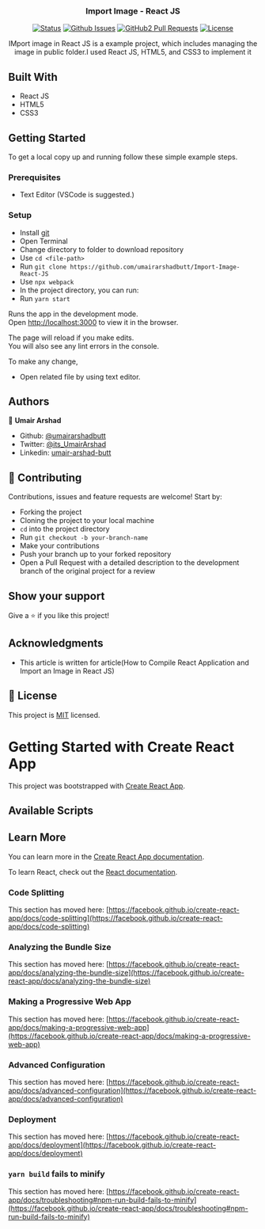 <h3 align="center">Import Image - React JS</h3>

<div align="center">

[![Status](https://img.shields.io/badge/status-active-success.svg)](https://github.com/umairarshadbutt/Import-Image-React-JS)
[![Github Issues](https://img.shields.io/badge/GitHub-Issues-orange)](https://github.com/umairarshadbutt/Import-Image-React-JS/issues)
[![GitHub2 Pull Requests](https://img.shields.io/badge/GitHub-Pull%20Requests-blue)](https://github.com/umairarshadbutt/Import-Image-React-JS/pulls)
[![License](https://img.shields.io/badge/license-MIT-blue.svg)](/LICENSE)
</div>
<p align="center">IMport image in React JS is a example project, which includes managing the image in public folder.I used React JS, HTML5, and CSS3 to implement it</p>

## Built With

- React JS
- HTML5
- CSS3

## Getting Started

To get a local copy up and running follow these simple example steps.

### Prerequisites

- Text Editor (VSCode is suggested.)


### Setup

- Install [git](https://git-scm.com/downloads)
- Open Terminal
- Change directory to folder to download repository
- Use `cd <file-path>`
- Run `git clone https://github.com/umairarshadbutt/Import-Image-React-JS`
- Use `npx webpack`
- In the project directory, you can run:
- Run `yarn start`

Runs the app in the development mode.\
Open [http://localhost:3000](http://localhost:3000) to view it in the browser.

The page will reload if you make edits.\
You will also see any lint errors in the console.




To make any change,

- Open related file by using text editor.

## Authors

👤 **Umair Arshad**

- Github: [@umairarshadbutt](https://github.com/umairarshadbutt)
- Twitter: [@its_UmairArshad](https://twitter.com/its_UmairArshad)
- Linkedin: [umair-arshad-butt](https://www.linkedin.com/in/umair-arshad-butt/)


## 🤝 Contributing

Contributions, issues and feature requests are welcome! Start by:

- Forking the project
- Cloning the project to your local machine
- `cd` into the project directory
- Run `git checkout -b your-branch-name`
- Make your contributions
- Push your branch up to your forked repository
- Open a Pull Request with a detailed description to the development branch of the original project for a review


## Show your support

Give a ⭐️ if you like this project!

## Acknowledgments

- This article is written for article(How to Compile React Application and Import an Image in React JS)


## 📝 License

This project is [MIT](LICENSE) licensed.

# Getting Started with Create React App

This project was bootstrapped with [Create React App](https://github.com/facebook/create-react-app).

## Available Scripts


## Learn More

You can learn more in the [Create React App documentation](https://facebook.github.io/create-react-app/docs/getting-started).

To learn React, check out the [React documentation](https://reactjs.org/).

### Code Splitting

This section has moved here: [https://facebook.github.io/create-react-app/docs/code-splitting](https://facebook.github.io/create-react-app/docs/code-splitting)

### Analyzing the Bundle Size

This section has moved here: [https://facebook.github.io/create-react-app/docs/analyzing-the-bundle-size](https://facebook.github.io/create-react-app/docs/analyzing-the-bundle-size)

### Making a Progressive Web App

This section has moved here: [https://facebook.github.io/create-react-app/docs/making-a-progressive-web-app](https://facebook.github.io/create-react-app/docs/making-a-progressive-web-app)

### Advanced Configuration

This section has moved here: [https://facebook.github.io/create-react-app/docs/advanced-configuration](https://facebook.github.io/create-react-app/docs/advanced-configuration)

### Deployment

This section has moved here: [https://facebook.github.io/create-react-app/docs/deployment](https://facebook.github.io/create-react-app/docs/deployment)

### `yarn build` fails to minify

This section has moved here: [https://facebook.github.io/create-react-app/docs/troubleshooting#npm-run-build-fails-to-minify](https://facebook.github.io/create-react-app/docs/troubleshooting#npm-run-build-fails-to-minify)
